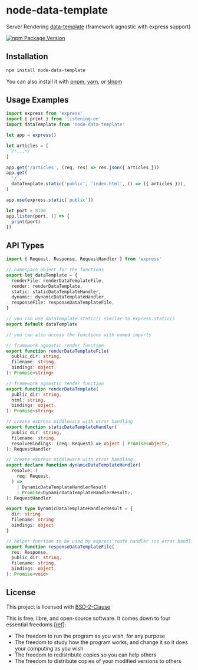 # node-data-template

Server Rendering [data-template](https://github.com/beenotung/data-template) (framework agnostic with express support)

[![npm Package Version](https://img.shields.io/npm/v/node-data-template)](https://www.npmjs.com/package/node-data-template)

## Installation

```bash
npm install node-data-template
```

You can also install it with [pnpm](https://pnpm.io), [yarn](https://yarnpkg.com), or [slnpm](https://github.com/beenotung/slnpm)

## Usage Examples

```typescript
import express from 'express'
import { print } from 'listening-on'
import dataTemplate from 'node-data-template'

let app = express()

let articles = [
  /*...*/
]

app.get('/articles', (req, res) => res.json({ articles }))
app.get(
  '/',
  dataTemplate.static('public', 'index.html', () => ({ articles })),
)

app.use(express.static('public'))

let port = 8100
app.listen(port, () => {
  print(port)
})
```

## API Types

```typescript
import { Request, Response, RequestHandler } from 'express'

// namespace object for the functions
export let dataTemplate = {
  renderFile: renderDataTemplateFile,
  render: renderDataTemplate,
  static: staticDataTemplateHandler,
  dynamic: dynamicDataTemplateHandler,
  responseFile: responseDataTemplateFile,
}

// you can use dataTemplate.static() similar to express.static()
export default dataTemplate

// you can also access the functions with named imports

// framework agnostic render function
export function renderDataTemplateFile(
  public_dir: string,
  filename: string,
  bindings: object,
): Promise<string>

// framework agnostic render function
export function renderDataTemplate(
  public_dir: string,
  html: string,
  bindings: object,
): Promise<string>

// create express middleware with error handling
export function staticDataTemplateHandler(
  public_dir: string,
  filename: string,
  resolveBindings: (req: Request) => object | Promise<object>,
): RequestHandler

// create express middleware with error handling
export declare function dynamicDataTemplateHandler(
  resolve: (
    req: Request,
  ) =>
    | DynamicDataTemplateHandlerResult
    | Promise<DynamicDataTemplateHandlerResult>,
): RequestHandler

export type DynamicDataTemplateHandlerResult = {
  dir: string
  filename: string
  bindings: object
}

// helper function to be used by express route handler (no error handling)
export function responseDataTemplateFile(
  res: Response,
  public_dir: string,
  filename: string,
  bindings: object,
): Promise<void>
```

## License

This project is licensed with [BSD-2-Clause](./LICENSE)

This is free, libre, and open-source software. It comes down to four essential freedoms [[ref]](https://seirdy.one/2021/01/27/whatsapp-and-the-domestication-of-users.html#fnref:2):

- The freedom to run the program as you wish, for any purpose
- The freedom to study how the program works, and change it so it does your computing as you wish
- The freedom to redistribute copies so you can help others
- The freedom to distribute copies of your modified versions to others
